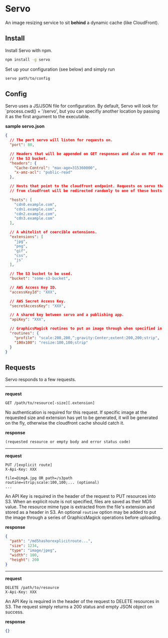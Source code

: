 # Servo

An image resizing service to sit **behind** a dynamic cache (like CloudFront).

## Install

Install Servo with npm.

```bash
npm install -g servo
```

Set up your configuration (see below) and simply run

```bash
servo path/to/config
```

## Config

Servo uses a JS/JSON file for configuration. By default, Servo will look for
`process.cwd() + '/servo', but you can specifiy another location by passing
it as the first argument to the executable.

**sample servo.json**
```json
{
  // The port servo will listen for requests on.
  "port": 80,

  // Headers that will be appended on GET responses and also on PUT requests to
  // the S3 bucket.
  "headers": {
    "Cache-Control": "max-age=315360000",
    "x-amz-acl": "public-read"
  },

  // Hosts that point to the cloudfront endpoint. Requests on servo that are not
  // from cloudfront will be redirected randomly to one of these hosts.

  "hosts": [
    "cdn0.example.com",
    "cdn1.example.com",
    "cdn2.example.com",
    "cdn3.example.com"
  ],

  // A whitelist of coercible extensions.
  "extensions": [
    "jpg",
    "png",
    "gif",
    "css",
    "js"
  ],

  // The S3 bucket to be used.
  "bucket": "some-s3-bucket",

  // AWS Access Key ID.
  "accessKeyId": "XXX",

  // AWS Secret Access Key.
  "secretAccessKey": "XXX",

  // A shared key between servo and a publishing app.
  "apiKey": "XXX",

  // GraphicsMagick routines to put an image through when specified in the URL.
  "routines": {
    "profile": "scale:200,200,^;gravity:Center;extent:200,200;strip",
    "100x100": "resize:100,100;strip"
  }
}
```

## Requests

Servo responds to a few requests.

---

**request**
```
GET /path/to/resource[-size][.extension]
```

No authentication is required for this request. If specific image at the
requested size and extension has yet to be generated, it will be generated on
the fly, otherwise the cloudfront cache should catch it.

**response**
```
(requested resource or empty body and error status code)
```

---

**request**
```
PUT /[explicit route]
X-Api-Key: XXX

file=@imgA.jpg OR path=/s3path
routine=strip;scale:100,100;... (optional)
...
```

An API Key is required in the header of the request to PUT resources into S3.
When an explicit route is not specified, files are saved as their MD5 value. The
resource mime type is extracted from the file's extension and stored as a header
in S3. An optional `routine` option may be added to put the image through a
series of GraphicsMagick operations before uploading.

**response**
```json
{
  "path": "/md5hashorexplicitroute...",
  "size": 1234,
  "type": "image/jpeg",
  "width": 100,
  "height": 200
}
```

---

**request**
```
DELETE /path/to/resource
X-Api-Key: XXX
```

An API Key is required in the header of the request to DELETE resources in S3. The request simply returns a 200 status and empty JSON object on success.

**response**
```json
{}
```
